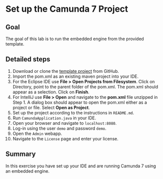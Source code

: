 # Set up the Camunda 7 Project

## Goal

The goal of this lab is to run the embedded engine from the provided template.

## Detailed steps

1. Download or clone the [template project](https://github.com/hkupitz/c7-training-embedded) from GitHub.
2. Import the pom.xml as an existing maven project into your IDE.
  1. For the Eclipse IDE use **File > Open Projects from Filesystem**. Click on Directory, point to the parent folder of the pom.xml. The pom.xml should appear as a selection. Click on **Finish**.
  2. For IntelliJ use **File > Open** and navigate to the **pom.xml** file unzipped in Step 1. A dialog box should appear to open the pom.xml either as a project or file. Select **Open as Project**.
3. Set up the project according to the instructions in `README.md`.
3. Run `CamundaApplication.java` in your IDE.
4. Open your browser and navigate to `localhost:8080`.
5. Log-in using the user `demo` and password `demo`.
6. Open the `Admin` webapp.
7. Navigate to the `License` page and enter your license.

## Summary

In this exercise you have set up your IDE and are running Camunda 7 using an embedded engine.